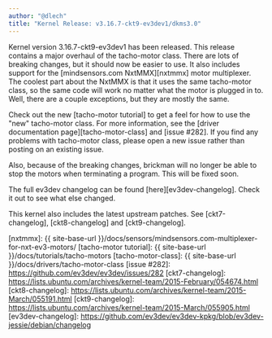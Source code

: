 ```yaml
---
author: "@dlech"
title: "Kernel Release: v3.16.7-ckt9-ev3dev1/dkms3.0"
---
```


Kernel version 3.16.7-ckt9-ev3dev1 has been released. This release contains a
major overhaul of the tacho-motor class. There are lots of breaking changes,
but it should now be easier to use. It also includes support for the
[mindsensors.com NxtMMX][nxtmmx] motor multiplexer. The coolest part about the
NxtMMX is that it uses the same tacho-motor class, so the same code will work
no matter what the motor is plugged in to. Well, there are a couple exceptions,
but they are mostly the same.

Check out the new [tacho-motor tutorial] to get a feel for how to use the "new"
tacho-motor class. For more information, see the [driver documentation
page][tacho-motor-class] and [issue #282]. If you find any problems with
tacho-motor class, please open a new issue rather than posting on an existing
issue.

Also, because of the breaking changes, brickman will no longer be able to stop
the motors when terminating a program. This will be fixed soon.

The full ev3dev changelog can be found [here][ev3dev-changelog]. Check it out to
see what else changed.

This kernel also includes the latest upstream patches. See [ckt7-changelog],
[ckt8-changelog] and [ckt9-changelog].

[nxtmmx]: {{ site-base-url }}/docs/sensors/mindsensors.com-multiplexer-for-nxt-ev3-motors/
[tacho-motor tutorial]: {{ site-base-url }}/docs/tutorials/tacho-motors
[tacho-motor-class]: {{ site-base-url }}/docs/drivers/tacho-motor-class
[issue #282]: https://github.com/ev3dev/ev3dev/issues/282
[ckt7-changelog]: https://lists.ubuntu.com/archives/kernel-team/2015-February/054674.html
[ckt8-changelog]: https://lists.ubuntu.com/archives/kernel-team/2015-March/055191.html
[ckt9-changelog]: https://lists.ubuntu.com/archives/kernel-team/2015-March/055905.html
[ev3dev-changelog]: https://github.com/ev3dev/ev3dev-kpkg/blob/ev3dev-jessie/debian/changelog